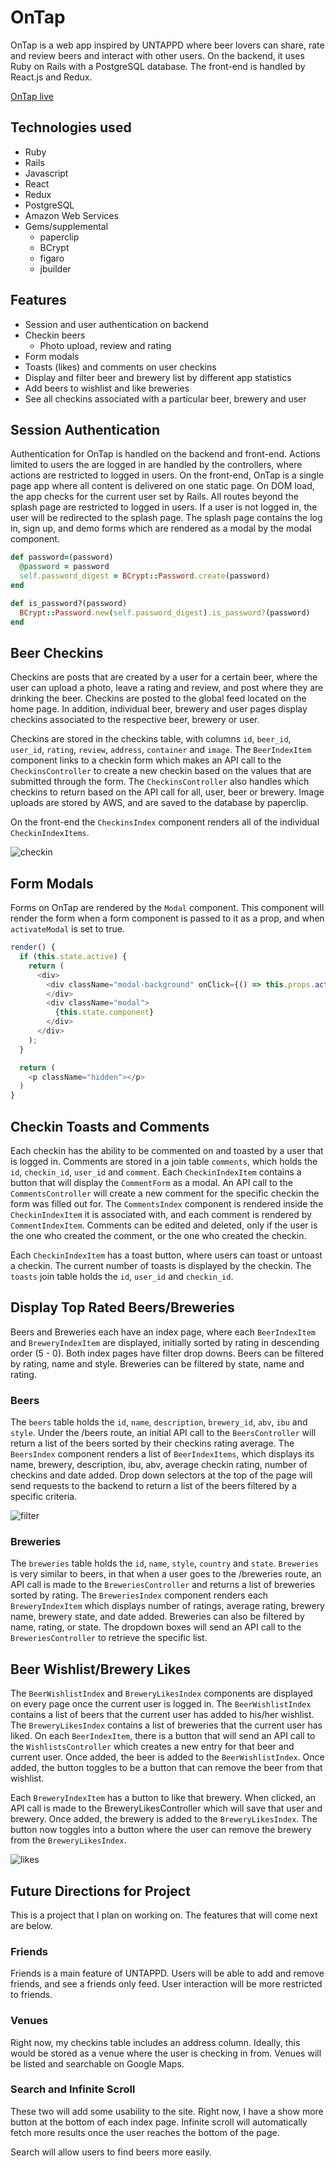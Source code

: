 # OnTap

OnTap is a web app inspired by UNTAPPD where beer lovers can share, rate and review beers and interact with other users. On the backend, it uses Ruby on Rails with a PostgreSQL database. The front-end is handled by React.js and Redux.

[OnTap live](https://on-tapp.herokuapp.com)

## Technologies used

* Ruby
* Rails
* Javascript
* React
* Redux
* PostgreSQL
* Amazon Web Services
* Gems/supplemental
  * paperclip
  * BCrypt
  * figaro
  * jbuilder

## Features

* Session and user authentication on backend
* Checkin beers
  * Photo upload, review and rating
* Form modals
* Toasts (likes) and comments on user checkins
* Display and filter beer and brewery list by different app statistics
* Add beers to wishlist and like breweries
* See all checkins associated with a particular beer, brewery and user


## Session Authentication

Authentication for OnTap is handled on the backend and front-end. Actions limited to users the are logged in are handled by the controllers, where actions are restricted to logged in users. On the front-end, OnTap is a single page app where all content is delivered on one static page. On DOM load, the app checks for the current user set by Rails. All routes beyond the splash page are restricted to logged in users. If a user is not logged in, the user will be redirected to the splash page. The splash page contains the log in, sign up, and demo forms which are rendered as a modal by the modal component.

```ruby
def password=(password)
  @password = password
  self.password_digest = BCrypt::Password.create(password)
end

def is_password?(password)
  BCrypt::Password.new(self.password_digest).is_password?(password)
end
```

## Beer Checkins

Checkins are posts that are created by a user for a certain beer, where the user can upload a photo, leave a rating and review, and post where they are drinking the beer. Checkins are posted to the global feed located on the home page. In addition, individual beer, brewery and user pages display checkins associated to the respective beer, brewery or user.

Checkins are stored in the checkins table, with columns `id`, `beer_id`, `user_id`, `rating`, `review`, `address`, `container` and `image`. The `BeerIndexItem` component links to a checkin form which makes an API call to the `CheckinsController` to create a new checkin based on the values that are submitted through the form. The `CheckinsController` also handles which checkins to return based on the API call for all, user, beer or brewery. Image uploads are stored by AWS, and are saved to the database by paperclip.

On the front-end the `CheckinsIndex` component renders all of the individual `CheckinIndexItems`.

![checkin]

## Form Modals

Forms on OnTap are rendered by the `Modal` component. This component will render the form when a form component is passed to it as a prop, and when `activateModal` is set to true.

```javascript
render() {
  if (this.state.active) {
    return (
      <div>
        <div className="modal-background" onClick={() => this.props.activateModal(false)}>
        </div>
        <div className="modal">
          {this.state.component}
        </div>
      </div>
    );
  }

  return (
    <p className="hidden"></p>
  )
}
```

## Checkin Toasts and Comments

Each checkin has the ability to be commented on and toasted by a user that is logged in. Comments are stored in a join table `comments`, which holds the `id`, `checkin_id`, `user_id` and `comment`.
Each `CheckinIndexItem` contains a button that will display the `CommentForm` as a modal. An API call to the `CommentsController` will create a new comment for the specific checkin the form was filled out for. The `CommentsIndex` component is rendered inside the `CheckinIndexItem` it is associated with, and each comment is rendered by `CommentIndexItem`. Comments can be edited and deleted, only if the user is the one who created the comment, or the one who created the checkin.

Each `CheckinIndexItem` has a toast button, where users can toast or untoast a checkin. The current number of toasts is displayed by the checkin. The `toasts` join table holds the `id`, `user_id` and `checkin_id`.

## Display Top Rated Beers/Breweries

Beers and Breweries each have an index page, where each `BeerIndexItem` and `BreweryIndexItem` are displayed, initially sorted by rating in descending order (5 - 0). Both index pages have filter drop downs.  Beers can be filtered by rating, name and style. Breweries can be filtered by state, name and rating.

### Beers

The `beers` table holds the `id`, `name`, `description`, `brewery_id`, `abv`, `ibu` and `style`. Under the /beers route, an initial API call to the `BeersController` will return a list of the beers sorted by their checkins rating average. The `BeersIndex` component renders a list of `BeerIndexItems`, which displays its name, brewery, description, ibu, abv, average checkin rating, number of checkins and date added. Drop down selectors at the top of the page will send requests to the backend to return a list of the beers filtered by a specific criteria.

![filter]

### Breweries

The `breweries` table holds the `id`, `name`, `style`, `country` and `state`. `Breweries` is very similar to beers, in that when a user goes to the /breweries route, an API call is made to the `BreweriesController` and returns a list of breweries sorted by rating. The `BreweriesIndex` component renders each `BreweryIndexItem` which displays number of ratings, average rating, brewery name, brewery state, and date added. Breweries can also be filtered by name, rating, or state.  The dropdown boxes will send an API call to the `BreweriesController` to retrieve the specific list.

## Beer Wishlist/Brewery Likes

The `BeerWishlistIndex` and `BreweryLikesIndex` components are displayed on every page once the current user is logged in.  The `BeerWishlistIndex` contains a list of beers that the current user has added to his/her wishlist. The `BreweryLikesIndex` contains a list of breweries that the current user has liked. On each `BeerIndexItem`, there is a button that will send an API call to the `WishlistsController` which creates a new entry for that beer and current user. Once added, the beer is added to the `BeerWishlistIndex`. Once added, the button toggles to be a button that can remove the beer from that wishlist.

Each `BreweryIndexItem` has a button to like that brewery.  When clicked, an API call is made to the BreweryLikesController which will save that user and brewery. Once added, the brewery is added to the `BreweryLikesIndex`. The button now toggles into a button where the user can remove the brewery from the `BreweryLikesIndex`.

![likes]

## Future Directions for Project

This is a project that I plan on working on. The features that will come next are below.

### Friends

Friends is a main feature of UNTAPPD. Users will be able to add and remove friends, and see a friends only feed. User interaction will be more restricted to friends.

### Venues

Right now, my checkins table includes an address column. Ideally, this would be stored as a venue where the user is checking in from.  Venues will be listed and searchable on Google Maps.

### Search and Infinite Scroll

These two will add some usability to the site. Right now, I have a show more button at the bottom of each index page. Infinite scroll will automatically fetch more results once the user reaches the bottom of the page.

Search will allow users to find beers more easily.

[checkin]: ./docs/screens/checkin-demo.gif
[filter]: ./docs/screens/filter-demo2.gif
[likes]: ./docs/screens/likes.gif
